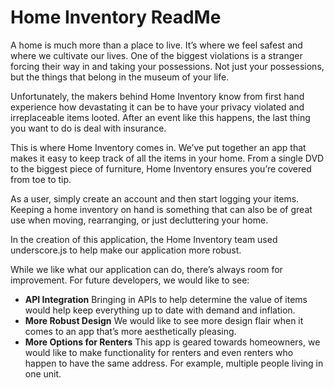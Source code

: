 <h1>Home Inventory ReadMe</h1>

A home is much more than a place to live. It’s where we feel safest and where we cultivate our lives. One of the biggest violations is a stranger forcing their way in and taking your possessions. Not just your possessions, but the things that belong in the museum of your life.

Unfortunately, the makers behind Home Inventory know from first hand experience how devastating it can be to have your privacy violated and irreplaceable items looted. After an event like this happens, the last thing you want to do is deal with insurance.

This is where Home Inventory comes in. We’ve put together an app that makes it easy to keep track of all the items in your home. From a single DVD to the biggest piece of furniture, Home Inventory ensures you’re covered from toe to tip. 

As a user, simply create an account and then start logging your items. Keeping a home inventory on hand is something that can also be of great use when moving, rearranging, or just decluttering your home. 

In the creation of this application, the Home Inventory team used underscore.js to help make our application more robust. 

While we like what our application can do, there’s always room for improvement. For future developers, we would like to see:
<ul>
<li><b>API Integration</b> Bringing in APIs to help determine the value of items would help keep everything up to date with demand and inflation. </li>
<li><b>More Robust Design</b> We would like to see more design flair when it comes to an app that’s more aesthetically pleasing. </li>
<li><b>More Options for Renters</b> This app is geared towards homeowners, we would like to make functionality for renters and even renters who happen to have the same address. For example, multiple people living in one unit.</li>
</ul>

